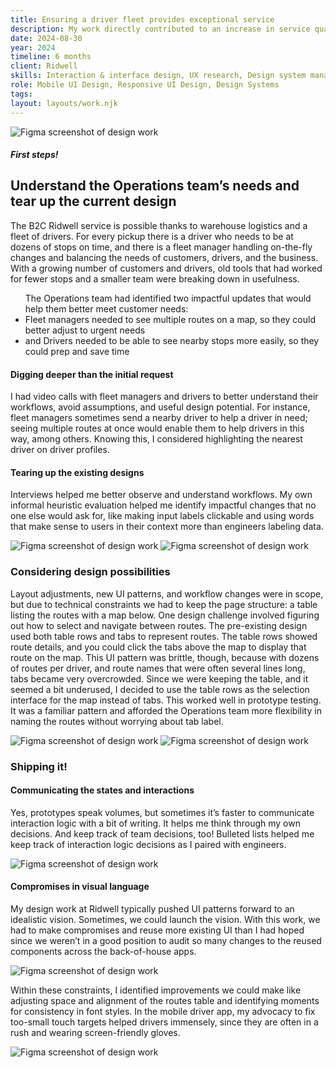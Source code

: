 ```yaml
---
title: Ensuring a driver fleet provides exceptional service
description: My work directly contributed to an increase in service quality, operational efficiency, employee hapiness, and customer satisfaction. Average route completion time dropped 2% and fleet managers were better able to respond to unplanned changes throughout the day.
date: 2024-08-30
year: 2024
timeline: 6 months
client: Ridwell
skills: Interaction & interface design, UX research, Design system management, Creative workshop facilitation
role: Mobile UI Design, Responsive UI Design, Design Systems
tags:
layout: layouts/work.njk
---
```

<img
  class='post-img usual-bottom'
  src='../../img/ridwell/ridwell-ops-mocks.png'
  srcset=''
  alt='Figma screenshot of design work'
/>
<section class='usual-bottom'>
  <h5 class='hero-subheading'>First steps!</h5>
  <h2>Understand the Operations team’s needs and tear up the current design</h2>
  <p>The B2C Ridwell service is possible thanks to warehouse logistics and a fleet of drivers. For every pickup there is a driver who needs to be at dozens of stops on time, and there is a fleet manager handling on-the-fly changes and balancing the needs of customers, drivers, and the business. With a growing number of customers and drivers, old tools that had worked for fewer stops and a smaller team were breaking down in usefulness.</p>
  <ul>The Operations team had identified two impactful updates that would help them better meet customer needs:
      <li>Fleet managers needed to see multiple routes on a map, so they could better adjust to urgent needs</li>
      <li>and Drivers needed to be able to see nearby stops more easily, so they could prep and save time</li>
  </ul>
  <h4>Digging deeper than the initial request</h4>
  <p>I had video calls with fleet managers and drivers to better understand their workflows, avoid assumptions, and useful design potential. For instance, fleet managers sometimes send a nearby driver to help a driver in need; seeing multiple routes at once would enable them to help drivers in this way, among others. Knowing this, I considered highlighting the nearest driver on driver profiles.
  <h4>Tearing up the existing designs</h4>
  <p>Interviews helped me better observe and understand workflows. My own informal heuristic evaluation helped me identify impactful changes that no one else would ask for, like making input labels clickable and using words that make sense to users in their context more than engineers labeling data.</p>
  <img
    class='post-img'
    src='../../img/ridwell/img-ops-before.png'
    srcset=''
    alt='Figma screenshot of design work'
  />
  <img
    class='post-img'
    src='../../img/ridwell/img-driver-uxTeardown.png'
    srcset=''
    alt='Figma screenshot of design work'
  />
</section>
<section class='usual-bottom'>
  <h3>Considering design possibilities</h3>
  <p>Layout adjustments, new UI patterns, and workflow changes were in scope, but due to technical constraints we had to keep the page structure: a table listing the routes with a map below. One design challenge involved figuring out how to select and navigate between routes. The pre-existing design used both table rows and tabs to represent routes. The table rows showed route details, and you could click the tabs above the map to display that route on the map. This UI pattern was brittle, though, because with dozens of routes per driver, and route names that were often several lines long, tabs became very overcrowded. Since we were keeping the table, and it seemed a bit underused, I decided to use the table rows as the selection interface for the map instead of tabs. This worked well in prototype testing. It was a familiar pattern and afforded the Operations team more flexibility in naming the routes without worrying about tab label.</p>
  <img
    class='post-img'
    src='../../img/ridwell/img-ops-sketch.png'
    srcset=''
    alt='Figma screenshot of design work'
  />
  <img
    class='post-img'
    src='../../img/ridwell/img-ops-mockup.png'
    srcset=''
    alt='Figma screenshot of design work'
  />
</section>
<section class='usual-bottom'>
  <h3>Shipping it!</h3>
  <h4>Communicating the states and interactions</h4>
  <p>Yes, prototypes speak volumes, but sometimes it’s faster to communicate interaction logic with a bit of writing. It helps me think through my own decisions. And keep track of team decisions, too! Bulleted lists helped me keep track of interaction logic decisions as I paired with engineers.</p>
  <img
    class='post-img'
    src='../../img/ridwell/img-ops-interactionLogic.png'
    srcset=''
    alt='Figma screenshot of design work'
  />
  <h4>Compromises in visual language</h4>
  <p>My design work at Ridwell typically pushed UI patterns forward to an idealistic vision. Sometimes, we could launch the vision. With this work, we had to make compromises and reuse more existing UI than I had hoped since we weren’t in a good position to audit so many changes to the reused components across the back-of-house apps.</p>
  <img
    class='post-img'
    src='../../img/ridwell/img-driver-uiProgression.png'
    srcset=''
    alt='Figma screenshot of design work'
  />
  <p>Within these constraints, I identified improvements we could make like adjusting space and alignment of the routes table and identifying moments for consistency in font styles. In the mobile driver app, my advocacy to fix too-small touch targets helped drivers immensely, since they are often in a rush and wearing screen-friendly gloves.</p>
  <img
    class='post-img'
    src='../../img/ridwell/img-ops-launched.png'
    srcset=''
    alt='Figma screenshot of design work'
  />
</section>